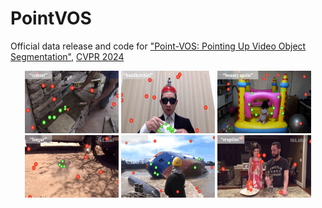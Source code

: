 # PointVOS
Official data release and code for ["Point-VOS: Pointing Up Video Object Segmentation"](https://pointvos.github.io/), [CVPR 2024](cvpr2023.thecvf.com)

<div align="center">
  <img src="assets/teaser/kinetics/0bc07337743ba8a989eb940729daa1bc.gif" alt="teaser_1" width="150px" height="100px"/>  
  <img src="assets/teaser/kinetics/a8341fa97ad40719aa4973384e047a8e.gif" alt="teaser_2" width="150px" height="100px"/>  
  <img src="assets/teaser/kinetics/0d05fa3d5029996fc451030f8685f793.gif" alt="teaser_3" width="150px" height="100px"/>
</div>
<be>
<div align="center">
  <img src="assets/teaser/oops/48f59dad571e07dd2b218e87d0170e9f.gif" alt="teaser_4" width="150px" height="100px"/>  
  <img src="assets/teaser/oops/e90e92088e7e8bdf59daaec46cf76ac3.gif" alt="teaser_5" width="150px" height="100px"/>  
  <img src="assets/teaser/oops/3c2f8b46c4ae5794161da1759cd61d91.gif" alt="teaser_6" width="150px" height="100px"/>
</div>




